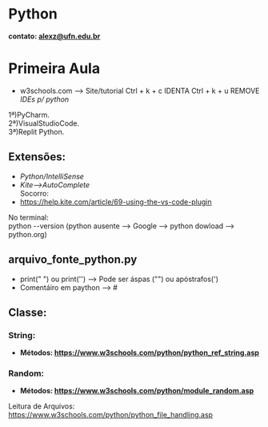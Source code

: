 # Python
 **contato: alexz@ufn.edu.br**
# **Primeira Aula**

- w3schools.com --> Site/tutorial
Ctrl + k + c IDENTA
Ctrl + k + u REMOVE
*IDEs p/ python*

1ª)PyCharm.  
2ª)VisualStudioCode.  
3ª)Replit Python.  

## Extensões:
- *Python/IntelliSense*  
- *Kite-->AutoComplete*   
Socorro:  
- https://help.kite.com/article/69-using-the-vs-code-plugin  

No terminal:  
python --version
(python ausente --> Google --> python dowload --> python.org)  
## **arquivo_fonte_python.py**  
- print(" ") ou print('') --> Pode ser áspas ("") ou apóstrafos(')  
- Comentáiro em paython --> #


## **Classe:** 
### String:
- **Métodos: https://www.w3schools.com/python/python_ref_string.asp**  
### Random:
- **Métodos: https://www.w3schools.com/python/module_random.asp**


Leitura de Arquivos: https://www.w3schools.com/python/python_file_handling.asp